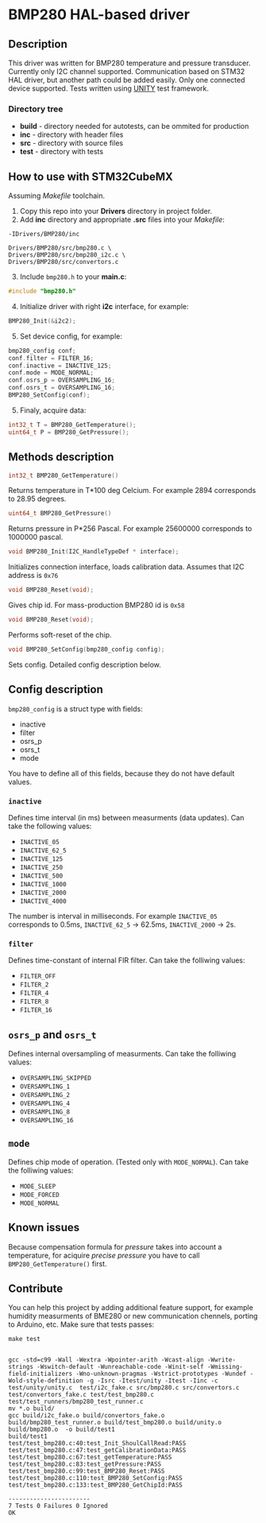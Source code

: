 # BMP280 HAL-based driver
## Description
This driver was written for BMP280 temperature and pressure transducer. Currently only I2C channel supported. Communication based on STM32 HAL driver, but another path could be added easily. Only one connected device supported.
Tests written using [UNITY]([google.com](https://www.throwtheswitch.org/unity)) test framework.
### Directory tree
* **build** - directory needed for autotests, can be ommited for production
* **inc** - directory with header files
* **src** - directory with source files
* **test** - directory with tests
## How to use with STM32CubeMX
Assuming *Makefile* toolchain.
1. Copy this repo into your **Drivers** directory in project folder.
2. Add **inc** directory and appropriate **.src** files into your *Makefile*:
```
-IDrivers/BMP280/inc
```
```
Drivers/BMP280/src/bmp280.c \
Drivers/BMP280/src/bmp280_i2c.c \
Drivers/BMP280/src/convertors.c
```
3. Include `bmp280.h` to your **main.c**:
```C
#include "bmp280.h"
```
4. Initialize driver with right **i2c** interface, for example:
```C
BMP280_Init(&i2c2);
```
5. Set device config, for example:
```C
bmp280_config conf;
conf.filter = FILTER_16;
conf.inactive = INACTIVE_125;
conf.mode = MODE_NORMAL;
conf.osrs_p = OVERSAMPLING_16;
conf.osrs_t = OVERSAMPLING_16;
BMP280_SetConfig(conf);
```
5. Finaly, acquire data:
```C
int32_t T = BMP280_GetTemperature();
uint64_t P = BMP280_GetPressure();
```
## Methods description
```C
int32_t BMP280_GetTemperature()
```
Returns temperature in T*100 deg Celcium. For example 2894 corresponds to 28.95 degrees.
```C
uint64_t BMP280_GetPressure()
```
Returns pressure in P*256 Pascal. For example 25600000 corresponds to 1000000 pascal.
```C
void BMP280_Init(I2C_HandleTypeDef * interface);
```
Initializes connection interface, loads calibration data. Assumes that I2C address is `0x76`
```C
void BMP280_Reset(void);
```
Gives chip id. For mass-production BMP280 id is `0x58`
```C
void BMP280_Reset(void);
```
Performs soft-reset of the chip.
```C
void BMP280_SetConfig(bmp280_config config);
```
Sets config. Detailed config description below.
## Config description
`bmp280_config` is a struct type with fields:
* inactive
* filter
* osrs_p
* osrs_t
* mode

You have to define all of this fields, because they do not have default values.
### `inactive`
Defines time interval (in ms) between measurments (data updates). Can take the following values:
* `INACTIVE_05`
* `INACTIVE_62_5`
* `INACTIVE_125`
* `INACTIVE_250`
* `INACTIVE_500`
* `INACTIVE_1000`
* `INACTIVE_2000`
* `INACTIVE_4000`

The number is interval in milliseconds. For example `INACTIVE_05` corresponds to 0.5ms, `INACTIVE_62_5` -> 62.5ms, `INACTIVE_2000` -> 2s.
### `filter`
Defines time-constant of internal FIR filter. Can take the folliwing values:
* `FILTER_OFF`
* `FILTER_2`
* `FILTER_4`
* `FILTER_8`
* `FILTER_16`

## `osrs_p` and `osrs_t`
Defines internal oversampling of measurments. Can take the folliwing values:
* `OVERSAMPLING_SKIPPED`
* `OVERSAMPLING_1`
* `OVERSAMPLING_2`
* `OVERSAMPLING_4`
* `OVERSAMPLING_8`
* `OVERSAMPLING_16`

## `mode`
Defines chip mode of operation. (Tested only with `MODE_NORMAL`). Can take the folliwing values:
* `MODE_SLEEP`
* `MODE_FORCED`
* `MODE_NORMAL`

## Known issues
Because compensation formula for *pressure* takes into account a temperature, for aciquire *precise pressure* you have to call `BMP280_GetTemperature()` first.

## Contribute
You can help this project by adding additional feature support, for example humidity measurments of BME280 or new communication chennels, porting to Arduino, etc. Make sure that tests passes:
```
make test


gcc -std=c99 -Wall -Wextra -Wpointer-arith -Wcast-align -Wwrite-strings -Wswitch-default -Wunreachable-code -Winit-self -Wmissing-field-initializers -Wno-unknown-pragmas -Wstrict-prototypes -Wundef -Wold-style-definition -g -Isrc -Itest/unity -Itest -Iinc -c test/unity/unity.c  test/i2c_fake.c src/bmp280.c src/convertors.c test/convertors_fake.c test/test_bmp280.c test/test_runners/bmp280_test_runner.c
mv *.o build/
gcc build/i2c_fake.o build/convertors_fake.o build/bmp280_test_runner.o build/test_bmp280.o build/unity.o build/bmp280.o  -o build/test1
build/test1
test/test_bmp280.c:40:test_Init_ShoulCallRead:PASS
test/test_bmp280.c:47:test_getCalibrationData:PASS
test/test_bmp280.c:67:test_getTemperature:PASS
test/test_bmp280.c:83:test_getPressure:PASS
test/test_bmp280.c:99:test_BMP280_Reset:PASS
test/test_bmp280.c:110:test_BMP280_SetConfig:PASS
test/test_bmp280.c:133:test_BMP280_GetChipId:PASS

-----------------------
7 Tests 0 Failures 0 Ignored 
OK
```